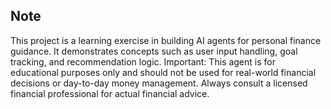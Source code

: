 ## Note
This project is a learning exercise in building AI agents for personal finance guidance. It demonstrates concepts such as user input handling, goal tracking, and recommendation logic. Important: This agent is for educational purposes only and should not be used for real-world financial decisions or day-to-day money management. Always consult a licensed financial professional for actual financial advice.
